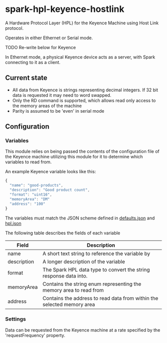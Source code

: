 # spark-hpl-keyence-hostlink

A Hardware Protocol Layer (HPL) for the Keyence Machine using Host Link protocol.

Operates in either Ethernet or Serial mode.

TODO Re-write below for Keyence

In Ethernet mode, a physical Keyence device acts as a server, with Spark connecting to it as a client.

## Current state
- All data from Keyence is strings representing decimal integers. If 32 bit data is requested it may need to word swapped.
- Only the RD command is supported, which allows read only access to the memory areas of the machine
- Parity is assumed to be 'even' in serial mode

## Configuration

### Variables
This module relies on being passed the contents of the configuration file of the Keyence machine utilizing this module for it to determine which variables to read
from.

An example Keyence variable looks like this:

```javascript
{
  "name": "good-products",
  "description": "Good product count",
  "format": "uint16",
  "memoryArea": "DM"
  "address": "100"
}
```

The variables must match the JSON scheme defined in [defaults.json](./defaults.json) and [hpl.json](https://makemake.tycoelectronics.com/stash/projects/IOTLABS/repos/spark-machine-hpl/browse/schemas/hpl.json)

The following table describes the fields of each variable

Field  | Description
-----  | -----------
name | A short text string to reference the variable by
description | A longer description of the variable
format | The Spark HPL data type to convert the string response data into.
memoryArea | Contains the string enum representing the memory area to read from
address | Contains the  address to read data from within the selected memory area


### Settings

Data can be requested from the Keyence machine at a rate specified by the 'requestFrequency' property.
